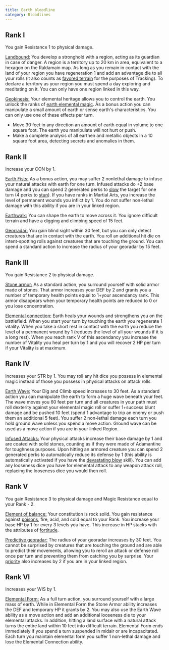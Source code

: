 ```yaml
---
title: Earth bloodline
category: Bloodlines
---
```


## Rank I

You gain Resistance 1 to physical damage. 

<u>Landbound:</u> You develop a stronghold with a region, acting as its guardian in case of danger. A region is a territory up to 20 km in area, equivalent to a hexagon on the Raldamain map. As long as you remain in contact with the land of your region you have regeneration 1 and add an advantage die to all your rolls (it also counts as [favored terrain](https://raldamain.com/rules/Rangos/Combate/rastrear.html#rango-i) for the purposes of Tracking). To declare a territory as your region you must spend a day exploring and meditating on it. You can only have one region linked in this way.

<u>Geokinesis:</u> Your elemental heritage allows you to control the earth. You unlock the ranks of [earth elemental magic](https://raldamain.com/rules/Rangos/Elementalismo/magia%20de%20tierra.html). As a bonus action you can manipulate a small amount of earth or sense earth's characteristics. You can only use one of these effects per turn.

- Move 30 feet in any direction an amount of earth equal in volume to one square foot. The earth you manipulate will not hurt or push. 
- Make a complete analysis of all earthen and metallic objects in a 10 square foot area, detecting secrets and anomalies in them.

## Rank II

Increase your CON by 1.

<u>Earth Fists:</u> As a bonus action, you may suffer 2 nonlethal damage to infuse your natural attacks with earth for one turn. Infused attacks do +2 base damage and you can spend 2 generated perks to [slow](https://raldamain.com/rules/Reglas%20principales/Efectos%20de%20estado.html#ralentizada) the target for one turn (4 perks to [stun](https://raldamain.com/rules/Reglas%20principales/Efectos%20de%20estado.html#aturdida)). If you have ranks in Martial Arts, you increase the level of permanent wounds you inflict by 1. You do not suffer non-lethal damage with this ability if you are in your linked region.

<u>Earthwalk:</u> You can shape the earth to move across it. You ignore difficult terrain and have a digging and climbing speed of 15 feet.

<u>Georradar:</u> You gain blind sight within 30 feet, but you can only detect creatures that are in contact with the earth. You roll an additional hit die on intent-spotting rolls against creatures that are touching the ground. You can spend a standard action to increase the radius of your georadar by 15 feet.

## Rank III 

You gain Resistance 2 to physical damage. 

<u>Stone armor:</u> As a standard action, you surround yourself with solid armor made of stones. That armor increases your DEF by 2 and grants you a number of temporary health points equal to 1+your ascendancy rank. This armor disappears when your temporary health points are reduced to 0 or you lose concentration.

<u>Elemental connection:</u> Earth heals your wounds and strengthens you on the battlefield. When you start your turn by touching the earth you regenerate 1 vitality. When you take a short rest in contact with the earth you reduce the level of a permanent wound by 1 (reduces the level of all your wounds if it is a long rest). When you reach rank V of this ascendancy you increase the number of Vitality you heal per turn by 1 and you will recover 2 HP per turn if your Vitality is at maximum.

## Rank IV 

Increases your STR by 1. You may roll any hit dice you possess in elemental magic instead of those you possess in physical attacks on attack rolls.

<u>Earth Wave:</u> Your Dig and Climb speed increases to 30 feet. As a standard action you can manipulate the earth to form a huge wave beneath your feet. The wave moves you 60 feet per turn and all creatures in your path must roll dexterity against your elemental magic roll or suffer 1+success blunt damage and be pushed 10 feet (spend 1 advantage to trip an enemy or push them an additional 5 feet). You suffer 2 non-lethal damage each turn you hold ground wave unless you spend a move action. Ground wave can be used as a move action if you are in your linked Region.

<u>Infused Attacks:</u> Your physical attacks increase their base damage by 1 and are coated with solid stones, counting as if they were made of Adamantine for toughness purposes. Upon hitting an armored creature you can spend 2 generated perks to automatically reduce its defense by 1 (this ability is automatically activated if you have the [devastating blow](https://raldamain.com/rules/Rangos/Armas/artes%20marciales.html#rango-iv) skill). You can add any looseness dice you have for elemental attack to any weapon attack roll, replacing the looseness dice you would then roll.

## Rank V

You gain Resistance 3 to physical damage and Magic Resistance equal to your Rank - 2.

<u>Element of balance:</u> Your constitution is rock solid. You gain resistance against [poisons](https://raldamain.com/rules/Reglas%20adicionales/venenos_enfermedades.html#venenos), fire, acid, and cold equal to your Rank. You increase your base HP by 1 for every 3 levels you have. This increase in HP stacks with the attributes of [fortitude](https://raldamain.com/rules/Rangos/Combate/fortitud.html).

<u>Predictive georadar:</u> The radius of your georadar increases by 30 feet. You cannot be surprised by creatures that are touching the ground and are able to predict their movements, allowing you to reroll an attack or defense roll once per turn and preventing them from catching you by surprise. Your [priority](https://raldamain.com/rules/Reglas%20principales/prioridad.html) also increases by 2 if you are in your linked region.

## Rank VI

Increases your WIS by 1.

<u>Elemental Form:</u> As a full turn action, you surround yourself with a large mass of earth. While in Elemental Form the Stone Armor ability increases the DEF and temporary HP it grants by 2. You may also use the Earth Wave ability as a move action and add an additional looseness die to your elemental attacks. In addition, hitting a land surface with a natural attack turns the entire land within 10 feet into difficult terrain. Elemental Form ends immediately if you spend a turn suspended in midair or are incapacitated. Each turn you maintain elemental form you suffer 1 non-lethal damage and lose the Elemental Connection ability.